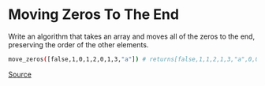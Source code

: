 # Moving Zeros To The End

Write an algorithm that takes an array and moves all of the zeros to the
end, preserving the order of the other elements.

```bash
move_zeros([false,1,0,1,2,0,1,3,"a"]) # returns[false,1,1,2,1,3,"a",0,0]
```

[Source](https://www.codewars.com/kata/52597aa56021e91c93000cb0/train/python)